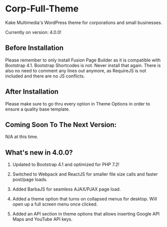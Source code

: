 # Corp-Full-Theme
Kake Multimedia's WordPress theme for corporations and small businesses.

Currently on version: 4.0.0!

## Before Installation

Please remember to only install Fusion Page Builder as it is compatible with Bootstrap 4.1. Bootstrap Shortcodes is not. Never install that again. There is also no need to comment any lines out anymore, as RequireJS is not included and there are no JS conflicts.

## After Installation
 
Please make sure to go thru every option in Theme Options in order to ensure a quality base template.

## Coming Soon To The Next Version:

N/A at this time.

## What's new in 4.0.0?

1. Updated to Bootstrap 4.1 and optimized for PHP 7.2!

2. Switched to Webpack and ReactJS for smaller file size calls and faster post/page loads.

3. Added BarbaJS for seamless AJAX/PJAX page load.

4. Added a theme option that turns on collapsed menus for desktop. Will open up a full screen menu once clicked.

5. Added an API section in theme options that allows inserting Google API Maps and YouTube API keys.